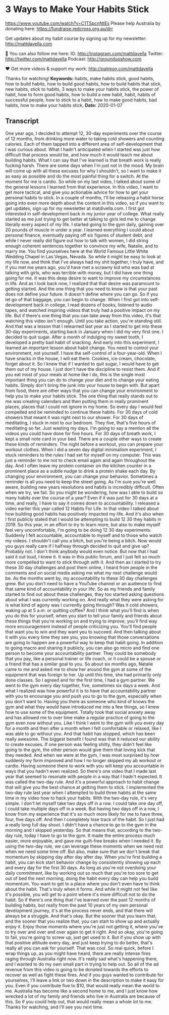 # 3 Ways to Make Your Habits Stick
https://www.youtube.com/watch?v=C1TSpcnNtEs
Please help Australia by donating here: https://fundraise.redcross.org.au/drr

Get updates about my habit course by signing up for my newsletter: http://mattdavella.com

💯 You can also follow me here:
IG:  http://instagram.com/mattdavella
Twitter:  http://twitter.com/mattdavella
Podcast:  http://groundupshow.com

❤️ Get more videos & support my work:
http://patreon.com/mattdavella

Thanks for watching!
**Keywords:** habits, make habits stick, good habits, how to build habits, how to build good habits, how to build habits that stick, new habits, stick to habits, 3 ways to make your habits stick, the power of habit, how to form good habits, how to build a new habit, habit, habits of successful people, how to stick to a habit, how to make good habits, bad habits, how to make your habits stick, 
**Date:** 2020-01-07

## Transcript
 One year ago, I decided to attempt 12, 30-day experiments over the course of 12 months, from drinking more water to taking cold showers and counting calories. Each of them tapped into a different area of self-development that I was curious about. What I hadn't anticipated when I started was just how difficult that process would be, and how much it would teach me about building habits. What I can say that I've learned is that breath work is really fucking harsh. There are some days when I'm just not in the mood. My brain will come up with all these excuses for why I shouldn't, so I want to make it as easy as possible and do the most painful thing for a switch. At the moment for me is cardio. So while on my last video, I talked about some of the general lessons I learned from that experience. In this video, I want to get more tactical, and give you actionable advice for how to get your personal habits to stick. In a couple of months, I'll be releasing a habit horse going into even more depth about the content in this video, so if you want to get updates, sign up for my newsletter at matdivella.com. I first got interested in self-development back in my junior year of college. What really started as me just trying to get better at talking to girls led me to change literally every aspect of my life. I started going to the gym daily, gaining over 20 pounds of muscle in under a year. I learned everything I could about personal finance, eventually paying off six figures of student debt, and while I never really did figure out how to talk with women, I did string enough coherent sentences together to convince my wife, Natalie, and to marry me. You find yourselves here at the World Famous Little White Wedding Chapel in Las Vegas, Nevada. So while it might be easy to look at my life now, and think that I've always had my shit together, I truly have, and if you met me years ago, you'd have met a scrawny kid who was bad at talking with girls, who was terrible with money, but I did have one thing going for me. It was this deep desire to want to improve my circumstances in life. And as I look back now, I realized that that desire was paramount to getting started. And the one thing that you need to know is that your past does not define your future. It doesn't define where you can go. So if you let go of that baggage, you can begin to change. When I first got into self-development back in college, I read dozens of books, listened to audio tapes, and watched inspiring videos that truly had a positive impact on my life. But if there's one thing that you can take away from this video, it's that watching this video isn't enough. Until you take action, you're standing still. And that was a lesson that I relearned last year as I started to get into these 30-day experiments, starting back in January when I did my very first one. I decided to quit sugar. After a month of indulging my sweet tooth, I developed a pretty bad habit of snacking. And early into this experiment, I learned an important lesson about habit change. You need to control your environment, not yourself. I have the self-control of a four-year-old. When I have snacks in the house, I will eat them. Cookies, ice cream, chocolate, forget about it. So I knew that if I wanted to quit sugar, I would have to get them out of my house. I just don't have the discipline to resist them. And if you eat most of your meals at home like I do, this is the single most important thing you can do to change your diet and to change your eating habits. Simply don't bring the junk into your house to begin with. But apart from food, there are other ways that you can change your environment to help you to make your habits stick. The one thing that really stands out to me was creating calendars and then putting them in really prominent places, places that I could not ignore in my home. So every day I would feel compelled and be reminded to continue these habits. For 30 days of cold showers that meant it was right next to our shower. For 30 days of meditating, I stuck in next to our bedroom. They five, that's five hours of meditating so far. Just wasting my days. I'm going to say a mention all the videos you could have done for five hours. For 30 days of breath work, I kept a small note card in your bed. There are a couple other ways to create these kinds of reminders. The night before a workout, you can prepare your workout clothes. When I did a seven day digital minimalism experiment, I stuck reminders to the rules I had set for myself on my computer. This was just a reminder to me not to check email again and again throughout the day. And I often leave my protein container on the kitchen counter in a prominent place as a subtle nudge to drink a protein shake each day. By changing your environment, you can change your behavior. Sometimes a reminder is all you need to keep the street going. As I'm sure you're well aware, building new years resolutions and habits is incredibly difficult. Often when we try, we fail. So you might be wondering, how was I able to build so many habits over the course of a year? Even if it was just for 30 days at a time, and really, I have to say it comes down to accountability. I released a video earlier this year called 12 Habits For Life. In that video I talked about how building good habits has positively impacted my life. And it's also when I first publicly stated that I would be attempting to build 12 30 they habits in 2019. So this year, in an effort to try to learn more, but also to make myself feel very uncomfortable, I'm going to be doing 12 30 day experiments. Suddenly I felt accountable, accountable to myself and to those who watch my videos. I shouldn't call you a bitch, but you're being a bitch. Now would you guys really care if I halfway through decided to quit and give up? Probably not. I don't think anybody would even notice. But now that I had said it out loud, I knew it. It was in this public forum, and I just felt so much more compelled to want to stick through with it. And then as I started to try these 30 day challenges and post them online, I heard from people in the comments and on social media asking me what my next challenge would be. As the months went by, my accountability to these 30 day challenges grew. But you don't need to have a YouTube channel or an audience to find that same kind of accountability in your life. So as my friends and family started to find out about these challenges, they too started asking questions about what I was currently working on. And really what they were asking for is what kind of agony was I currently going through? Was it cold showers, waking up at 5 a.m. or quitting coffee? And I think what you'll find is when you do this for yourself, when you start to tell your family and friends about these things that you're working on and trying to improve, you'll find way more encouragement instead of people criticizing you. You'll find people that want you to win and they want you to succeed. And then talking about it with you every time they see you, you knowing that those conversations are going to happen are a powerful way to keep that habit going. In addition to going macro and sharing it publicly, you can also go micro and find one person to become your accountability partner. They could be somebody that you pay, like a personal trainer or life coach, or it could be a spouse or a friend that has a similar goal to you. So about six months ago, Natalie came to me and asked me to show her around the gym at some of the equipment that was foreign to her. Up until this time, she had primarily only done classes. So I agreed and for the first time, I had a gym partner. We went to the gym every day together, five, sometimes six days a week. And what I realized was how powerful it is to have that accountability partner with you to encourage you and push you to go to the gym, especially when you don't want to. Having you there as someone who kind of knows the gym and what they would have introduced me into a few things, so I knew how to use some of the equipment. Totally took that social anxiety away and has allowed me to over time make a regular practice of going to the gym even now without you. Like I think I went to the gym with you every day for a month and then after a month when I felt comfortable or relaxed, like I was able to go without you. And that habit has stopped, which has been really awesome. The biggest benefit I found was that it reduced our ability to create excuses. If one person was feeling shitty, they didn't feel like going to the gym, the other person would give them that loving kick that they needed. And when we were at the gym, I was most surprised by how suddenly my form improved and how I no longer skipped my ab workout or cardio. Having someone there to work with you will keep you accountable in ways that you hadn't even realized. So there's one video that I made last year that seemed to resonate with people in a way that I hadn't expected. It was called the two-day rule. And it's a powerful approach to habit change that will give you the best chance at getting them to stick. I implemented the two-day rule last year when I attempted to build three habits at the same time in my video how to hack your habits. With the two-day rule, it's very simple. I don't let myself take two days off in a row. I could take one day off, I could take multiple days off in a week. But having two days off in a row, I know from my experience that it's so much more likely for me to have three, four, five days off. And then I completely lose track of the habit. So I just had a really long full day shoot. I didn't have a chance to go to the gym in the morning and I skipped yesterday. So that means that, according to the two-day rule, today I have to go to the gym. It made the entire process much easier, more enjoyable, and gave me guilt-free breaks when I needed it. By using the two-day rule, we can leverage these moments when we need rest when we need some time off. But also, make sure that we don't break that momentum by skipping day after day after day. When you're first building a habit, you can kick start behavior change by consistently showing up each and every day for the first 30 days. As long as you're not overdoing your daily commitment, like by working out so much that you're too sore to get out of bed the next morning, doing the habit every day can help you build momentum. You want to get to a place where you don't even have to think about the habit. That's truly when it forms. And while it might not feel like it's possible, you will get to a point where it's more difficult not to do the habit. So if there's one thing that I've learned over the past 12 months of building habits, but really from the past 10 years of my own personal development journey, it's at the process never ends, and that there will always be a struggle. And that's okay. But the sooner that you learn that, and the sooner that you realize that, you can start to show up and actually enjoy it. Enjoy those moments where you're just not getting it, where you've to try over and over and over again to get it right. And so okay, you're going to fail, you're going to screw up, just get used to it. But if you show up with that positive attitude every day, and just keep trying to do better, that's really all you can ask for yourself. That was cool. So real quick, before I wrap things up, as you might have heard, there are really intense fires raging through Australia right now. It's really sad what's happening there, and I wanted to do my own small part in trying to help out. So all of the ad revenue from this video is going to be donated towards the efforts to recover as well as fight these fires. And if you guys wanted to contribute for yourselves, I'll leave a link or two down in the description to make it easy for you. Even if you contribute five to $10, that would really mean the world to me. Australia has become like a second home to me, and I just know how wrecked a lot of my family and friends who live in Australia are because of this. So if you could help out, that would really mean a whole lot to me. Thanks for watching, and I'll see you next time.
